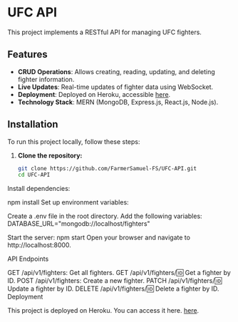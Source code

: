 

# UFC API

This project implements a RESTful API for managing UFC fighters.

## Features

- **CRUD Operations**: Allows creating, reading, updating, and deleting fighter information.
- **Live Updates**: Real-time updates of fighter data using WebSocket.
- **Deployment**: Deployed on Heroku, accessible [here](https://ufc-api-demo-e18d3cbd0a55.herokuapp.com).
- **Technology Stack**: MERN (MongoDB, Express.js, React.js, Node.js).

## Installation

To run this project locally, follow these steps:

1. **Clone the repository:**
   ```bash
   git clone https://github.com/FarmerSamuel-FS/UFC-API.git
   cd UFC-API
Install dependencies:

npm install
Set up environment variables:

Create a .env file in the root directory.
Add the following variables:
DATABASE_URL="mongodb://localhost/fighters"


Start the server:
npm start
Open your browser and navigate to http://localhost:8000.

API Endpoints

GET /api/v1/fighters: Get all fighters.
GET /api/v1/fighters/:id: Get a fighter by ID.
POST /api/v1/fighters: Create a new fighter.
PATCH /api/v1/fighters/:id: Update a fighter by ID.
DELETE /api/v1/fighters/:id: Delete a fighter by ID.
Deployment

This project is deployed on Heroku. You can access it here.
[here](https://ufc-api-demo-e18d3cbd0a55.herokuapp.com).
